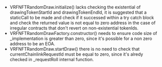 - VRFNFTRandomDraw.initialize() lacks checking the existential of drawingTokenStartId and drawingTokenEndId, it is suggested that a staticCall to be made and check if it successed within a try catch block and check the returned value is not equal to zero address in the case of irregular contracts that don't revert on non-existential tokenIds.
- VRFNFTRandomDrawFactory.constructor() needs to ensure code size of _implementation is greater than zero, since it's possible for a non zero address to be an EOA.
- VRFNFTRandomDraw.startDraw() there is no need to check that currentChainlinkRequestId must be equal to zero, since it's alredy checked in _requestRoll internal function.